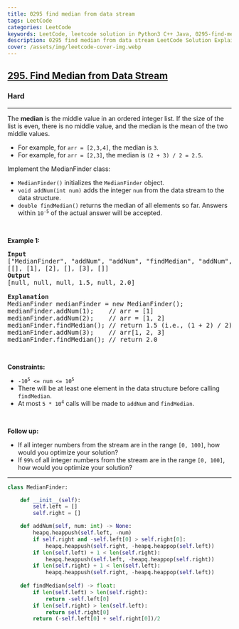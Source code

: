 ```yaml
---
title: 0295 find median from data stream
tags: LeetCode
categories: LeetCode
keywords: LeetCode, leetcode solution in Python3 C++ Java, 0295-find-median-from-data-stream solution
description: 0295 find median from data stream LeetCode Solution Explained
cover: /assets/img/leetcode-cover-img.webp
---
```



<h2><a href="https://leetcode.com/problems/find-median-from-data-stream/">295. Find Median from Data Stream</a></h2><h3>Hard</h3><hr><div><p>The <strong>median</strong> is the middle value in an ordered integer list. If the size of the list is even, there is no middle value, and the median is the mean of the two middle values.</p>

<ul>
	<li>For example, for <code>arr = [2,3,4]</code>, the median is <code>3</code>.</li>
	<li>For example, for <code>arr = [2,3]</code>, the median is <code>(2 + 3) / 2 = 2.5</code>.</li>
</ul>

<p>Implement the MedianFinder class:</p>

<ul>
	<li><code>MedianFinder()</code> initializes the <code>MedianFinder</code> object.</li>
	<li><code>void addNum(int num)</code> adds the integer <code>num</code> from the data stream to the data structure.</li>
	<li><code>double findMedian()</code> returns the median of all elements so far. Answers within <code>10<sup>-5</sup></code> of the actual answer will be accepted.</li>
</ul>

<p>&nbsp;</p>
<p><strong class="example">Example 1:</strong></p>

<pre><strong>Input</strong>
["MedianFinder", "addNum", "addNum", "findMedian", "addNum", "findMedian"]
[[], [1], [2], [], [3], []]
<strong>Output</strong>
[null, null, null, 1.5, null, 2.0]

<strong>Explanation</strong>
MedianFinder medianFinder = new MedianFinder();
medianFinder.addNum(1);    // arr = [1]
medianFinder.addNum(2);    // arr = [1, 2]
medianFinder.findMedian(); // return 1.5 (i.e., (1 + 2) / 2)
medianFinder.addNum(3);    // arr[1, 2, 3]
medianFinder.findMedian(); // return 2.0
</pre>

<p>&nbsp;</p>
<p><strong>Constraints:</strong></p>

<ul>
	<li><code>-10<sup>5</sup> &lt;= num &lt;= 10<sup>5</sup></code></li>
	<li>There will be at least one element in the data structure before calling <code>findMedian</code>.</li>
	<li>At most <code>5 * 10<sup>4</sup></code> calls will be made to <code>addNum</code> and <code>findMedian</code>.</li>
</ul>

<p>&nbsp;</p>
<p><strong>Follow up:</strong></p>

<ul>
	<li>If all integer numbers from the stream are in the range <code>[0, 100]</code>, how would you optimize your solution?</li>
	<li>If <code>99%</code> of all integer numbers from the stream are in the range <code>[0, 100]</code>, how would you optimize your solution?</li>
</ul>
</div>

---




```python
class MedianFinder:

    def __init__(self):
        self.left = []
        self.right = []

    def addNum(self, num: int) -> None:
        heapq.heappush(self.left, -num)
        if self.right and -self.left[0] > self.right[0]:
            heapq.heappush(self.right, -heapq.heappop(self.left))
        if len(self.left) + 1 < len(self.right):
            heapq.heappush(self.left, -heapq.heappop(self.right))
        if len(self.right) + 1 < len(self.left):
            heapq.heappush(self.right, -heapq.heappop(self.left))
                                                                
    def findMedian(self) -> float:
        if len(self.left) > len(self.right):
            return -self.left[0]
        if len(self.right) > len(self.left):
            return self.right[0]
        return (-self.left[0] + self.right[0])/2
    

```
